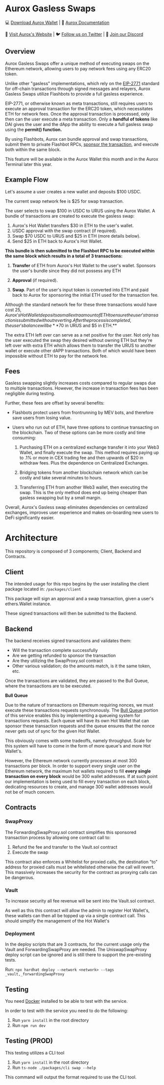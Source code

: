 # Aurox Gasless Swaps

💻 [Download Aurox Wallet](https://chrome.google.com/webstore/detail/aurox-wallet/kilnpioakcdndlodeeceffgjdpojajlo?hl=en&authuser=0) | 📂 [Aurox Documentation](https://docs.getaurox.com/)


🐂 [Visit Aurox's Website](https://getaurox.com) | 🐦 [Follow us on Twitter](https://twitter.com/getaurox) | 👾 [Join our Discord](https://aurox.app/discord)

## Overview

Aurox Gasless Swaps offer a unique method of executing swaps on the Ethereum network, allowing users to pay network fees using any ERC20 token.

Unlike other "gasless" implementations, which rely on the [EIP-2771](https://eips.ethereum.org/EIPS/eip-2771) standard for off-chain transactions through signed messages and relayers, Aurox Gasless Swaps utilize Flashbots to provide a full gasless experience.

EIP-2771, or otherwise known as meta transactions, still requires users to execute an approval transaction for the ERC20 token, which necessitates ETH for network fees. Once the approval transaction is processed, only then can the user execute a meta transaction. Only a **handful of tokens** like DAI gives the user and the dApp the ability to execute a full gasless swap using the **permit() function.**

By using Flashbots, Aurox can bundle approval and swap transactions, submit them to private Flashbot RPCs, [sponsor the transaction](https://github.com/flashbots/searcher-sponsored-tx), and execute both within the same block. 

This feature will be available in the Aurox Wallet this month and in the Aurox Terminal later this year.



## Example Flow
Let's assume a user creates a new wallet and deposits $100 USDC. 

The current swap network fee is $25 for swap transaction.

 
The user selects to swap $100 in USDC to URUS using the Aurox Wallet. A bundle of transactions are created to execute the gasless swap:


1.  Aurox's Hot Wallet transfers $30 in ETH to the user's wallet.
2.  USDC approval with the swap contract (if required).
3. Swap $70 USDC to URUS and $25 in ETH (more details below).
4. Send $25 in ETH back to Aurox's Hot Wallet.

**This bundle is then submitted to the Flashbot RPC to be executed within the same block which results in a total of 3 transactions:**

1.  **Transfer** of ETH from Aurox's Hot Wallet to the user's wallet. Sponsors the user's bundle since they did not possess any ETH

2. **Approval** (if required).

3. **Swap**. Part of the user's input token is converted into ETH and paid back to Aurox for sponsoring the initial ETH used for the transaction fee.
	   
Although the standard network fee for these three transactions would have cost $25, Aurox's Hot Wallet deposits a small extra amount of ETH to ensure the user's transaction is submitted without reverting. After the process is completed, the user's balance will be **$70 in URUS and $5 in ETH.**

The extra ETH left over can serve as a net positive for the user. Not only has the user executed the swap they desired without owning ETH but they're left over with extra ETH which allows them to transfer the URUS to another wallet or execute other dAPP transactions. Both of which would have been impossible without ETH to pay for the network fee.

## Fees
Gasless swapping slightly increases costs compared to regular swaps due to multiple transactions. However, the increase in transaction fees has been negligible during testing. 

Further, these fees are offset by several benefits:

- Flashbots protect users from frontrunning by MEV bots, and therefore save users from losing value.

- Users who run out of ETH, have three options to continue transacting on the blockchain. Two of these options can be more costly and time consuming:
	1. Purchasing ETH on a centralized exchange transfer it into your Web3 Wallet, and finally execute the swap. This method requires paying up to .1% or more in CEX trading fee and then upwards of $20 in withdraw fees. Plus the  dependence on Centralized Exchanges.
	
	2. Bridging tokens from another blockchain network which can be costly and take several minutes to hours. 

	3. Transferring ETH from another Web3 wallet, then executing the swap. This is the only method does end up being cheaper than gasless swapping but by a small margin. 


Overall, Aurox's Gasless swap eliminates dependencies on centralized exchanges, improves user experience and makes on-boarding new users to DeFi significantly easier. 
	

# Architecture
This repository is composed of 3 components; Client, Backend and Contracts.

## Client

The intended usage for this repo begins by the user installing the client package located in: `/packages/client`

This package will sign an approval and a swap transaction, given a user's ethers.Wallet instance.

These signed transactions will then be submitted to the Backend.

## Backend

The backend receives signed transactions and validates them:
* Will the transaction complete successfully
* Are we getting refunded to sponsor the transaction
* Are they utilizing the SwapProxy.sol contract
* Other various validation; do the amounts match, is it the same token, etc.

Once the transactions are validated, they are passed to the Bull Queue, where the transactions are to be executed.

**Bull Queue**

Due to the nature of transactions on Ethereum requiring nonces, we must execute these transactions requests synchronously. The [Bull Queue](https://docs.bullmq.io/) portion of this service enables this by implementing a queueing system for transactions requests. Each queue will have its own Hot Wallet that can sponsor these transaction requests and the queue ensures that the nonce never gets out of sync for the given Hot Wallet.

This obviously comes with some tradeoffs, namely throughput. Scale for this system will have to come in the form of more queue's and more Hot Wallet's.

However, the Ethereum network currently processes at most 300 transactions per block. In order to support every single user on the Ethereum network, the maximum hot wallets required to fill **every single transaction on every block** would be 300 wallet addresses. If at such point our implementation is being used to fill every transaction on each block, dedicating resources to create, and manage 300 wallet addresses would not be of much concern. 

## Contracts

### SwapProxy

The ForwardingSwapProxy.sol contract simplifies this sponsored transaction process by allowing one contract call to:

1. Refund the fee and transfer to the Vault.sol contract
2. Execute the swap

This contract also enforces a Whitelist for proxied calls, the destination "to" address for proxied calls must be whitelisted otherwise the call will revert. This massively increases the security for the contract as proxying calls can be dangerous.

### Vault

To increase security all fee revenue will be sent into the Vault.sol contract.

As well as this this contract will allow the admin to register Hot Wallet's, these wallets can then all be topped up via a single contract call. This should simplify the management of the Hot Wallet's

### Deployment

In the deploy scripts that are 3 contracts, for the current usage only the Vault and ForwardingSwapProxy are needed. The UniswapSwapProxy deploy script can be ignored and is still there to support the pre-existing tests.

Run: `npx hardhat deploy --network <network> --tags _vault,_forwardingSwapProxy`

## Testing

You need [Docker](https://www.docker.com/) installed to be able to test with the service.

In order to test with the service you need to do the following:

1. Run `yarn install` in the root directory
2. Run `npm run dev`

## Testing (PROD)

This testing utilizes a CLI tool

1. Run `yarn install` in the root directory
2. Run `ts-node ./packages/cli swap --help`

This command will output the format required to use the CLI tool.
